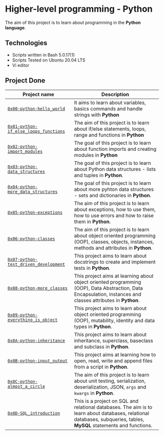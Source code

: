 # Higher-level programming - Python

The aim of this project is to learn about programming in the **Python language**.

## Technologies
* Scripts written in Bash 5.0.17(1)
* Scripts Tested on Ubuntu 20.04 LTS
* Vi editor

## Project Done

| Project name | Description |
| ------------ | ----------- |
| [`0x00-python-hello_world`](https://github.com/ayub-kimani/alx-higher_level_programming/tree/master/0x00-python-hello_world) | It aims to learn about variables, basics commands and handle strings with **Python** |
| [`0x01-python-if_else_loops_functions`](https://github.com/ayub-kimani/alx-higher_level_programming/tree/master/0x01-python-if_else_loops_functions) | The aim of this project is to learn about if/else statements, loops, range and functions in **Python** |
| [`0x02-python-import_modules`](https://github.com/ayub-kimani/alx-higher_level_programming/tree/master/0x02-python-import_modules) | The goal of this project is to learn about function imports and creating modules in **Python** |
| [`0x03-python-data_structures`](https://github.com/ayub-kimani/alx-higher_level_programming/tree/master/0x03-python-data_structures) | The goal of this project is to learn about Python data structures - lists and tuples in **Python**. |
| [`0x04-python-more_data_structures`](https://github.com/ayub-kimani/alx-higher_level_programming/tree/master/0x04-python-more_data_structures) | The goal of this project is to learn about more pyhton data structures - sets and dictionaries in **Python**. |
| [`0x05-python-exceptions`](https://github.com/ayub-kimani/alx-higher_level_programming/tree/master/0x05-python-exceptions) | The aim of this project is to learn about exceptions, how to use them, how to use errors and how to raise them in **Python**. |
| [`0x06-python-classes`](https://github.com/ayub-kimani/alx-higher_level_programming/tree/master/0x06-python-classes) | The aim of this project is to learn about object oriented programming (OOP), classes, objects, instances, methods and attributes in **Python**. |
| [`0x07-python-test_driven_development`](https://github.com/ayub-kimani/alx-higher_level_programming/tree/master/0x07-python-test_driven_development) | This project aims to learn about docstrings to create and implement tests in **Python**. |
| [`0x08-python-more_classes`](https://github.com/ayub-kimani/alx-higher_level_programming/tree/master/0x08-python-more_classes) | This project aims at learning about object oriented programming (OOP), Data Abstraction, Data Encapsulation, instances and classes attributes in **Python**. |
| [`0x09-python-everything_is_object`](https://github.com/ayub-kimani/alx-higher_level_programming/tree/master/0x09-python-everything_is_object) | This project aims to learn about object oriented programming (OOP), mutability, identity and data types in **Python**. |
| [`0x0A-python-inheritance`](https://github.com/ayub-kimani/alx-higher_level_programming/tree/master/0x0A-python-inheritance) | This project aims to learn about inheritance, superclass, baseclass and subclass in **Python**. |
| [`0x0B-python-input_output`](https://github.com/ayub-kimani/alx-higher_level_programming/tree/master/0x0B-python-input_output) | This project aims at learning how to open, read, write and append files from a script in **Python**. |
| [`0x0C-python-almost_a_circle`](https://github.com/ayub-kimani/alx-higher_level_programming/tree/master/0x0C-python-almost_a_circle) | The aim of this project is to learn about unit testing, serialization, deserialization, JSON, `args` and `kwargs` in **Python**. |
| [`0x0D-SQL_introduction`](https://github.com/ayub-kimani/alx-higher_level_programming/tree/master/0x0D-SQL_introduction) | This is a project on SQL and relational databases. The aim is to learn about databases, relational databases, subqueries, tables, **MySQL** statements and functions. |
